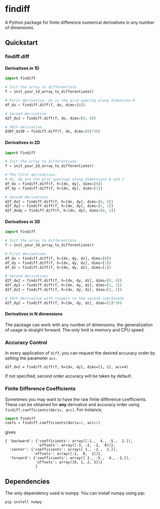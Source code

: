 # findiff
A Python package for finite difference numerical derivatives in
any number of dimensions.

## Quickstart


### findiff.diff

#### Derivatives in 1D

```python
import findiff

# Init the array to differentiate
f = init_your_1d_array_to_differentiate()

# First derivative, dx is the grid spacing along dimension 0
df_dx = findiff.diff(f, dx, dims=[0])

# Second derivative
d2f_dx2 = findiff.diff(f, dx, dims=[0, 0])

# 30th derivative
d30f_dx30 = findiff.diff(f, dx, dims=[0]*30)
```

#### Derivatives in 2D

```python
import findiff

# Init the array to differentiate
f = init_your_2d_array_to_differentiate()

# The first derivatives.
# dx, dy are the grid spacings along dimensions 0 and 1
df_dx = findiff.diff(f, h=[dx, dy], dims=[0])
df_dy = findiff.diff(f, h=[dx, dy], dims=[1])

# Second derivatives
d2f_dx2 = findiff.diff(f, h=[dx, dy], dims=[0, 0])
d2f_dy2 = findiff.diff(f, h=[dx, dy], dims=[1, 1])
d2f_dxdy = findiff.diff(f, h=[dx, dy], dims=[0, 1])

```

#### Derivatives in 3D

```python
import findiff

# Init the array to differentiate
f = init_your_3d_array_to_differentiate()

# First derivatives
df_dx = findiff.diff(f, h=[dx, dy, dz], dims=[0])
df_dy = findiff.diff(f, h=[dx, dy, dz], dims=[1])
df_dz = findiff.diff(f, h=[dx, dy, dz], dims=[2])

# Second derivatives
d2f_dx2 = findiff.diff(f, h=[dx, dy, dz], dims=[0, 0])
d2f_dy2 = findiff.diff(f, h=[dx, dy, dz], dims=[1, 1])
d2f_dz2 = findiff.diff(f, h=[dx, dy, dz], dims=[2, 2])

# 30th derivative with respect to the second coordinate
d2f_dy2 = findiff.diff(f, h=[dx, dy, dz], dims=[1]*30)

```

#### Derivatives in N dimensions

The package can work with any number of dimensions, the generalization
of usage is straight forward. The only limit is memory and CPU speed.


### Accuracy Control

In every application of `diff`, you can request the desired accuracy
order by setting the parameter `acc`. 

```
d2f_dx2 = findiff.diff(f, h=[dx, dy], dims=[1, 1], acc=4)
```

If not specified, second order accuracy will be taken by default.


### Finite Difference Coefficients

Sometimes you may want to have the raw finite difference coefficients.
These can be obtained for __any__ derivative and accuracy order
using `findiff.coefficients(deriv, acc)`. For instance,

```python
import findiff
coefs = findiff.coefficients(deriv=2, acc=2)
```

gives

```
{ 'backward': {'coefficients': array([-1.,  4., -5.,  2.]),
               'offsets': array([-3, -2, -1,  0])},
  'center': {'coefficients': array([ 1., -2.,  1.]),
             'offsets': array([-1,  0,  1])},
  'forward': {'coefficients': array([ 2., -5.,  4., -1.]),
              'offsets': array([0, 1, 2, 3])}
              }
```


## Dependencies

The only dependency used is numpy. You can install numpy using pip:

```
pip install numpy
```

